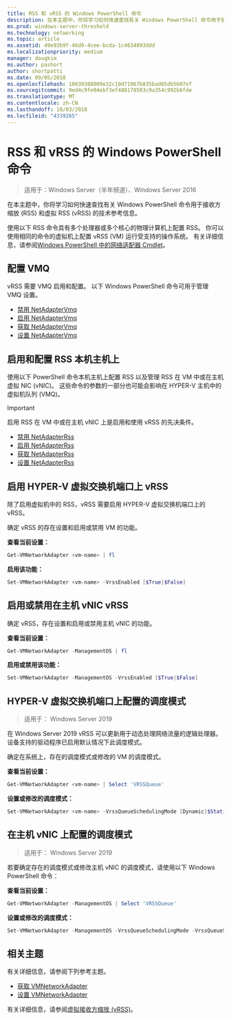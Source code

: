 ```yaml
---
title: RSS 和 vRSS 的 Windows PowerShell 命令
description: 在本主题中，你将学习如何快速查找有关 Windows PowerShell 命令用于接收方缩放 (RSS) 和虚拟 RSS (vRSS) 的技术参考信息。
ms.prod: windows-server-threshold
ms.technology: networking
ms.topic: article
ms.assetid: 49e93b9f-46d9-4cee-bcda-1c4634893ddd
ms.localizationpriority: medium
manager: dougkim
ms.author: pashort
author: shortpatti
ms.date: 09/05/2018
ms.openlocfilehash: 10039388009e32c10d71067b835bad65db5607ef
ms.sourcegitcommit: 9ed4c9fe04ebf3ef488170503c9a354c992b6fde
ms.translationtype: MT
ms.contentlocale: zh-CN
ms.lasthandoff: 10/03/2018
ms.locfileid: "4339265"
---
```

# RSS 和 vRSS 的 Windows PowerShell 命令

>适用于：Windows Server（半年频道）、Windows Server 2016

在本主题中，你将学习如何快速查找有关 Windows PowerShell 命令用于接收方缩放 \(RSS\) 和虚拟 RSS \(vRSS\) 的技术参考信息。

使用以下 RSS 命令具有多个处理器或多个核心的物理计算机上配置 RSS。 你可以使用相同的命令的虚拟机上配置 vRSS \(VM\) 运行受支持的操作系统。 有关详细信息，请参阅[Windows PowerShell 中的网络适配器 Cmdlet](https://docs.microsoft.com/powershell/module/netadapter/?view=win10-ps)。

## 配置 VMQ

vRSS 需要 VMQ 启用和配置。 以下 Windows PowerShell 命令可用于管理 VMQ 设置。

- [禁用 NetAdapterVmq](https://docs.microsoft.com/powershell/module/netadapter/disable-netadaptervmq?view=win10-ps)
- [启用 NetAdapterVmq](https://docs.microsoft.com/powershell/module/netadapter/enable-netadaptervmq?view=win10-ps)
- [获取 NetAdapterVmq](https://docs.microsoft.com/powershell/module/netadapter/get-netadaptervmq?view=win10-ps)
- [设置 NetAdapterVmq](https://docs.microsoft.com/powershell/module/netadapter/set-netadaptervmq?view=win10-ps)

## 启用和配置 RSS 本机主机上

使用以下 PowerShell 命令本机主机上配置 RSS 以及管理 RSS 在 VM 中或在主机虚拟 NIC (vNIC)。 这些命令的参数的一部分也可能会影响在 HYPER-V 主机中的虚拟机队列 \(VMQ\)。  

>[!IMPORTANT]
>启用 RSS 在 VM 中或在主机 vNIC 上是启用和使用 vRSS 的先决条件。

- [禁用 NetAdapterRss](https://docs.microsoft.com/powershell/module/netadapter/disable-netadapterrss?view=win10-ps)
- [启用 NetAdapterRss](https://docs.microsoft.com/powershell/module/netadapter/enable-netadapterrss?view=win10-ps)
- [获取 NetAdapterRss](https://docs.microsoft.com/powershell/module/netadapter/get-netadapterrss?view=win10-ps)
- [设置 NetAdapterRss](https://docs.microsoft.com/powershell/module/netadapter/Set-NetAdapterRss?view=win10-ps)

## 启用 HYPER-V 虚拟交换机端口上 vRSS

除了启用虚拟机中的 RSS，vRSS 需要启用 HYPER-V 虚拟交换机端口上的 vRSS。 

确定 vRSS 的存在设置和启用或禁用 VM 的功能。

   **查看当前设置：** 

   ```PowerShell
   Get-VMNetworkAdapter <vm-name> | fl
   ```

   **启用该功能：**
   
   ```PowerShell
   Set-VMNetworkAdapter <vm-name> -VrssEnabled [$True|$False]
   ```

## 启用或禁用在主机 vNIC vRSS

确定 vRSS，存在设置和启用或禁用主机 vNIC 的功能。

   **查看当前设置：** 

   ```PowerShell
   Get-VMNetworkAdapter -ManagementOS | fl
   ```

   **启用或禁用该功能：** 

   ```PowerShell
   Set-VMNetworkAdapter -ManagementOS -VrssEnabled [$True|$False]
   ```

## HYPER-V 虚拟交换机端口上配置的调度模式 
>适用于： Windows Server 2019

在 Windows Server 2019 vRSS 可以更新用于动态处理网络流量的逻辑处理器。  设备支持的驱动程序已启用默认情况下此调度模式。 

确定在系统上，存在的调度模式或修改的 VM 的调度模式。

   **查看当前设置：** 

   ```PowerShell
   Get-VMNetworkAdapter <vm-name> | Select 'VRSSQueue'
   ```

   **设置或修改的调度模式：**

   ```PowerShell
   Set-VMNetworkAdapter <vm-name> -VrssQueueSchedulingMode [Dynamic|$StaticVrss|StaticVMQ]
   ```

## 在主机 vNIC 上配置的调度模式
>适用于： Windows Server 2019

若要确定存在的调度模式或修改主机 vNIC 的调度模式，请使用以下 Windows PowerShell 命令：

   **查看当前设置：** 

   ```PowerShell
   Get-VMNetworkAdapter -ManagementOS | Select 'VRSSQueue'
   ```

   **设置或修改的调度模式：** 

   ```PowerShell
   Set-VMNetworkAdapter -ManagementOS -VrssQueueSchedulingMode -VrssQueueSchedulingMode [Dynamic|$StaticVrss|StaticVMQ]
   ```


## 相关主题 
有关详细信息，请参阅下列参考主题。

- [获取 VMNetworkAdapter](https://technet.microsoft.com/itpro/powershell/windows/hyper-v/get-vmnetworkadapter)
- [设置 VMNetworkAdapter](https://technet.microsoft.com/itpro/powershell/windows/hyper-v/set-vmnetworkadapter)

有关详细信息，请参阅[虚拟接收方缩放 (vRSS)](vrss-top.md)。